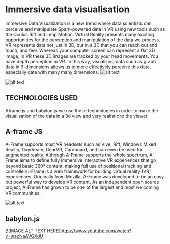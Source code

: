 # Immersive data visualisation
Immersive Data Visualization is a new trend where data scientists can perceive and manipulate Spark-powered data in VR using new tools such as the Oculus Rift and Leap Motion. Virtual Reality presents many exciting opportunities for the perception and manipulation of the data we process. VR represents data not just in 3D, but in a 3D that you can reach out and touch, and feel. Whereas your computer screen can represent a flat 3D image, in VR these 3D images are tracked by your head movements. You have depth perception in VR. In this way, visualizing data such as graph data in 3-dimensions allows us to more effectively perceive this data, especially data with many many dimensions. 
![alt text][logo]

[logo]: https://proxy.duckduckgo.com/iu/?u=http%3A%2F%2Fcse512-15s.github.io%2Ffp-adityas%2Fsummary.png&f=1


![alt text][logo1]

[logo1]: https://proxy.duckduckgo.com/iu/?u=https%3A%2F%2Ftse4.mm.bing.net%2Fth%3Fid%3DOIP.5bjLauQO_3fftn1yJR5NtgHaFL%26pid%3D15.1&f=1




## TECHNOLOGIES USED
Aframe.js and babylon.js
we use these technologies in order to make the visualisation of the data in a 3d view and  very realistic to the viewer. 


## A-frame JS
A-Frame supports most VR headsets such as Vive, Rift, Windows Mixed Reality, Daydream, GearVR, Cardboard, and can even be used for augmented reality. Although A-Frame supports the whole spectrum, A-Frame aims to define fully immersive interactive VR experiences that go beyond basic 360° content, making full use of positional tracking and controllers.-Frame is a web framework for building virtual reality (VR) experiences. Originally from Mozilla, A-Frame was developed to be an easy but powerful way to develop VR content. As an independent open source project, A-Frame has grown to be one of the largest and most welcoming VR communities.


![alt text][logo2]


[logo2]: https://cloud.githubusercontent.com/assets/674727/24572552/72f81bec-162e-11e7-9851-037d0280abdb.gif



## babylon.js




[![IMAGE ALT TEXT HERE]https://www.youtube.com/watch?v=wacNaAVGXdU
